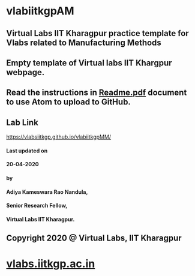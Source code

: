 # vlabiitkgpAM
## Virtual Labs IIT Kharagpur practice template for Vlabs related to Manufacturing Methods
## Empty template of Virtual labs IIT Khargpur webpage.

## Read the instructions in [Readme.pdf](https://github.com/vlabsiitkgp/vlabiitkgpECE/blob/master/Readme.pdf) document to use Atom to upload to GitHub.

## Lab Link
https://vlabsiitkgp.github.io/vlabiitkgpMM/

#### Last updated on
####  20-04-2020
#### by
#### Adiya Kameswara Rao Nandula,
####  Senior Research Fellow,
####  Virtual Labs IIT Kharagpur.

## Copyright 2020 @ Virtual Labs, IIT Kharagpur

# [vlabs.iitkgp.ac.in](vlabs.iitkgp.ac.in)
